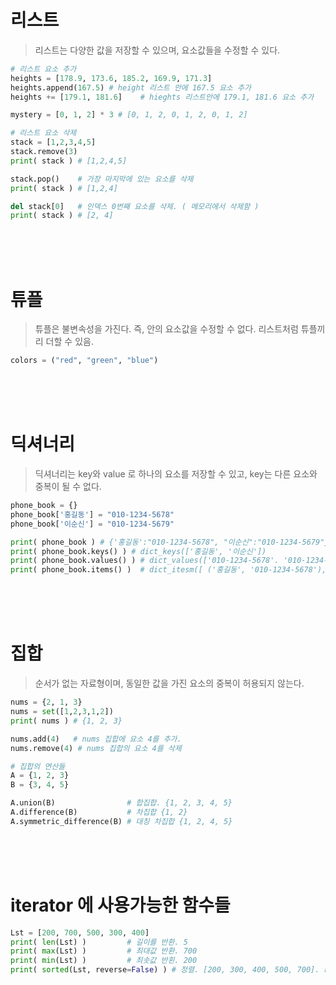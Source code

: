 # 리스트
> 리스트는 다양한 값을 저장할 수 있으며, 요소값들을 수정할 수 있다.
```python
# 리스트 요소 추가
heights = [178.9, 173.6, 185.2, 169.9, 171.3]
heights.append(167.5) # height 리스트 안에 167.5 요소 추가
heights += [179.1, 181.6]    # hieghts 리스트안에 179.1, 181.6 요소 추가

mystery = [0, 1, 2] * 3 # [0, 1, 2, 0, 1, 2, 0, 1, 2]
```
```python
# 리스트 요소 삭제
stack = [1,2,3,4,5]
stack.remove(3)
print( stack ) # [1,2,4,5]

stack.pop()    # 가장 마지막에 있는 요소를 삭제
print( stack ) # [1,2,4]

del stack[0]   # 인덱스 0번째 요소를 삭제. ( 메모리에서 삭제함 )
print( stack ) # [2, 4]
```

<br/><br/><br/>

# 튜플
> 튜플은 불변속성을 가진다. 즉, 안의 요소값을 수정할 수 없다. 리스트처럼 튜플끼리 더할 수 있음.
```python
colors = ("red", "green", "blue")
```

<br/><br/><br/>

# 딕셔너리
> 딕셔너리는 key와 value 로 하나의 요소를 저장할 수 있고, key는 다른 요소와 중복이 될 수 없다.
```python
phone_book = {}
phone_book['홍길동'] = "010-1234-5678"
phone_book['이순신'] = "010-1234-5679"

print( phone_book ) # {'홍길동':"010-1234-5678", "이순신":"010-1234-5679"}
print( phone_book.keys() ) # dict_keys(['홍길동', '이순신'])
print( phone_book.values() ) # dict_values(['010-1234-5678'. '010-1234-5679'])
print( phone_book.items() )  # dict_itesm([ ('홍길동', '010-1234-5678'), ('이순신', '010-1234-5679') ])
```

<br/><br/><br/>

# 집합
> 순서가 없는 자료형이며, 동일한 값을 가진 요소의 중복이 허용되지 않는다.
```python
nums = {2, 1, 3}
nums = set([1,2,3,1,2])
print( nums ) # {1, 2, 3}

nums.add(4)   # nums 집합에 요소 4를 추가.
nums.remove(4) # nums 집합의 요소 4를 삭제
```
```python
# 집합의 연산들
A = {1, 2, 3}
B = {3, 4, 5}

A.union(B)                # 합집합. {1, 2, 3, 4, 5}
A.difference(B)           # 차집합 {1, 2}
A.symmetric_difference(B) # 대칭 차집합 {1, 2, 4, 5}
```

<br/><br/><br/>

# iterator 에 사용가능한 함수들
```python
Lst = [200, 700, 500, 300, 400]
print( len(Lst) )         # 길이를 반환. 5
print( max(Lst) )         # 최대값 반환. 700
print( min(Lst) )         # 최솟값 반횐. 200
print( sorted(Lst, reverse=False) ) # 정렬. [200, 300, 400, 500, 700]. reverse 속성을 True로 하면 내림차순으로 정렬함.
```